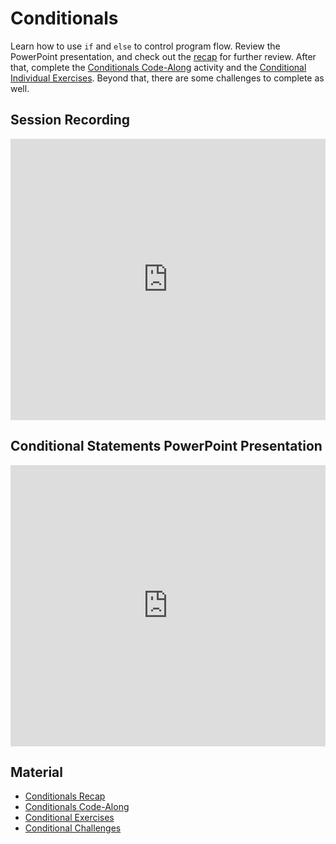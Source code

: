 # Conditionals
Learn how to use `if` and `else` to control program flow. Review the PowerPoint presentation, and check out the [recap](ConditionalsRecap.md) for further review. After that, complete the [Conditionals Code-Along](ConditionalsCodeAlong.md) activity and the [Conditional Individual Exercises](ConditionalExercises.md). Beyond that, there are some challenges to complete as well.

## Session Recording
<iframe width="100%" height="450px" src="https://www.youtube.com/embed/lpvNGe_qzwA" frameborder="0" allow="accelerometer; autoplay; clipboard-write; encrypted-media; gyroscope; picture-in-picture" allowfullscreen></iframe>

## Conditional Statements PowerPoint Presentation
<iframe src='https://view.officeapps.live.com/op/embed.aspx?src=https://hylandtechclub.com/cs-101/Conditionals/ConditionalStatements.pptx' width='100%' height='450px' frameborder='0'></iframe>

## Material
- [Conditionals Recap](ConditionalsRecap.md)
- [Conditionals Code-Along](ConditionalsCodeAlong.md)
- [Conditional Exercises](ConditionalExercises.md)
- [Conditional Challenges](ConditionalChallenges.md)